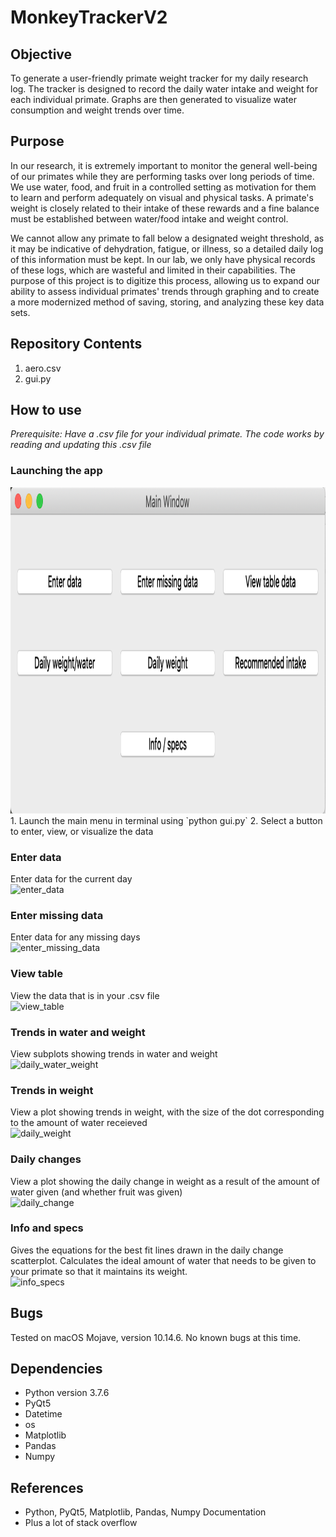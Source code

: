 # MonkeyTrackerV2
 
## Objective

To generate a user-friendly primate weight tracker for my daily research log. The tracker is designed to record the daily water intake and weight for each individual primate. Graphs are then generated to visualize water consumption and weight trends over time.

## Purpose

In our research, it is extremely important to monitor the general well-being of our primates while they are performing tasks over long periods of time. We use water, food, and fruit in a controlled setting as motivation for them to learn and perform adequately on visual and physical tasks. A primate's weight is closely related to their intake of these rewards and a fine balance must be established between water/food intake and weight control. 

We cannot allow any primate to fall below a designated weight threshold, as it may be indicative of dehydration, fatigue, or illness, so a detailed daily log of this information must be kept. In our lab, we only have physical records of these logs, which are wasteful and limited in their capabilities. The purpose of this project is to digitize this process, allowing us to expand our ability to assess individual primates' trends through graphing and to create a more modernized method of saving, storing, and analyzing these key data sets.

## Repository Contents

1. aero.csv
2. gui.py

## How to use

*Prerequisite: Have a .csv file for your individual primate. The code works by reading and updating this .csv file*

### Launching the app

<img src="https://github.com/alechay/MonkeyTrackerV2/blob/master/pics/main_menu.png" width="1166" height="522" />
<br>
1. Launch the main menu in terminal using
`python gui.py`
2. Select a button to enter, view, or visualize the data

### Enter data

Enter data for the current day
<br>
![enter_data](https://github.com/alechay/MonkeyTrackerV2/blob/master/pics/enter_data.png=400 × 638)

### Enter missing data

Enter data for any missing days
<br>
![enter_missing_data](https://github.com/alechay/MonkeyTrackerV2/blob/master/pics/enter_missing_data.png=400 × 602)

### View table

View the data that is in your .csv file
<br>
![view_table](https://github.com/alechay/MonkeyTrackerV2/blob/master/pics/view_table.png=1128 × 716)

### Trends in water and weight

View subplots showing trends in water and weight
<br>
![daily_water_weight](https://github.com/alechay/MonkeyTrackerV2/blob/master/pics/daily_water_weight.png=1044 × 1010)

### Trends in weight

View a plot showing trends in weight, with the size of the dot corresponding to the amount of water receieved
<br>
![daily_weight](https://github.com/alechay/MonkeyTrackerV2/blob/master/pics/daily_weight.png=1044 × 1006)

### Daily changes

View a plot showing the daily change in weight as a result of the amount of water given (and whether fruit was given)
<br>
![daily_change](https://github.com/alechay/MonkeyTrackerV2/blob/master/pics/daily_change.png=1046 × 1004)

### Info and specs
Gives the equations for the best fit lines drawn in the daily change scatterplot. Calculates the ideal amount of water that needs to be given to your primate so that it maintains its weight.
<br>
![info_specs](https://github.com/alechay/MonkeyTrackerV2/blob/master/pics/info_specs.png=986 × 266)

## Bugs
Tested on macOS Mojave, version 10.14.6. No known bugs at this time.

## Dependencies
* Python version 3.7.6
* PyQt5
* Datetime
* os
* Matplotlib
* Pandas
* Numpy

## References
* Python, PyQt5, Matplotlib, Pandas, Numpy Documentation
* Plus a lot of stack overflow
